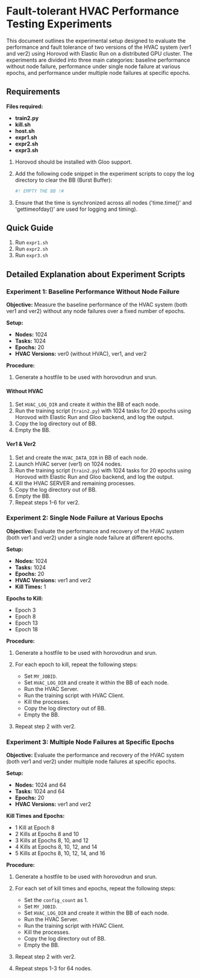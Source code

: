 # Fault-tolerant HVAC Performance Testing Experiments

This document outlines the experimental setup designed to evaluate the performance and fault tolerance of two versions of the HVAC system (ver1 and ver2) using Horovod with Elastic Run on a distributed GPU cluster. The experiments are divided into three main categories: baseline performance without node failure, performance under single node failure at various epochs, and performance under multiple node failures at specific epochs.

## Requirements

**Files required:**
- **train2.py**
- **kill.sh**
- **host.sh**
- **expr1.sh**
- **expr2.sh**
- **expr3.sh**

1. Horovod should be installed with Gloo support.

2. Add the following code snippet in the experiment scripts to copy the log directory to clear the BB (Burst Buffer):
    ```sh
    #! EMPTY THE BB !#
    ```
3. Ensure that the time is synchronized across all nodes ('time.time()' and 'gettimeofday()' are used for logging and timing).


## Quick Guide

1. Run `expr1.sh`
2. Run `expr2.sh`
3. Run `expr3.sh`

## Detailed Explanation about Experiment Scripts

### Experiment 1: Baseline Performance Without Node Failure

**Objective:** Measure the baseline performance of the HVAC system (both ver1 and ver2) without any node failures over a fixed number of epochs.

**Setup:**
- **Nodes:** 1024
- **Tasks:** 1024
- **Epochs:** 20
- **HVAC Versions:** ver0 (without HVAC), ver1, and ver2

**Procedure:**

1. Generate a hostfile to be used with horovodrun and srun.

#### Without HVAC

1. Set `HVAC_LOG_DIR` and create it within the BB of each node.
2. Run the training script (`train2.py`) with 1024 tasks for 20 epochs using Horovod with Elastic Run and Gloo backend, and log the output.
3. Copy the log directory out of BB.
4. Empty the BB.

#### Ver1 & Ver2

1. Set and create the `HVAC_DATA_DIR` in BB of each node.
2. Launch HVAC server (ver1) on 1024 nodes.
3. Run the training script (`train2.py`) with 1024 tasks for 20 epochs using Horovod with Elastic Run and Gloo backend, and log the output.
4. Kill the HVAC SERVER and remaining processes.
5. Copy the log directory out of BB.
6. Empty the BB.
7. Repeat steps 1-6 for ver2.

### Experiment 2: Single Node Failure at Various Epochs

**Objective:** Evaluate the performance and recovery of the HVAC system (both ver1 and ver2) under a single node failure at different epochs.

**Setup:**
- **Nodes:** 1024
- **Tasks:** 1024
- **Epochs:** 20
- **HVAC Versions:** ver1 and ver2
- **Kill Times:** 1

**Epochs to Kill:**
- Epoch 3
- Epoch 8
- Epoch 13
- Epoch 18

**Procedure:**

1. Generate a hostfile to be used with horovodrun and srun.

2. For each epoch to kill, repeat the following steps:
    - Set `MY_JOBID`.
    - Set `HVAC_LOG_DIR` and create it within the BB of each node.
    - Run the HVAC Server.
    - Run the training script with HVAC Client.
    - Kill the processes.
    - Copy the log directory out of BB.
    - Empty the BB.

3. Repeat step 2 with ver2.

### Experiment 3: Multiple Node Failures at Specific Epochs

**Objective:** Evaluate the performance and recovery of the HVAC system (both ver1 and ver2) under multiple node failures at specific epochs.

**Setup:**
- **Nodes:** 1024 and 64
- **Tasks:** 1024 and 64
- **Epochs:** 20
- **HVAC Versions:** ver1 and ver2

**Kill Times and Epochs:**
- 1 Kill at Epoch 8
- 2 Kills at Epochs 8 and 10
- 3 Kills at Epochs 8, 10, and 12
- 4 Kills at Epochs 8, 10, 12, and 14
- 5 Kills at Epochs 8, 10, 12, 14, and 16

**Procedure:**

1. Generate a hostfile to be used with horovodrun and srun.

2. For each set of kill times and epochs, repeat the following steps:
    - Set the `config_count` as 1.
    - Set `MY_JOBID`.
    - Set `HVAC_LOG_DIR` and create it within the BB of each node.
    - Run the HVAC Server.
    - Run the training script with HVAC Client.
    - Kill the processes.
    - Copy the log directory out of BB.
    - Empty the BB.

3. Repeat step 2 with ver2.

4. Repeat steps 1-3 for 64 nodes.

